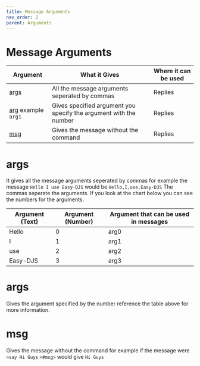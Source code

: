 ```yaml
---
title: Message Arguments
nav_order: 2
parent: Arguments
---
```


# Message Arguments

| Argument                                   | What it Gives                                                     | Where it can be used |
| ------------------------------------------ | ----------------------------------------------------------------- | -------------------- |
| [args](#args)                              | All the message arguments seperated by commas                     | Replies              |
| [arg<number>](#argnumber) example `arg1` | Gives specified argument you specify the argument with the number | Replies              |
| [msg](#msg)                                | Gives the message without the command                             | Replies              |

# **args**

It gives all the message arguments seperated by commas for example the message
`Hello I use Easy-DJS` would be `Hello,I,use,Easy-DJS` The commas seperate the
arguments. If you look at the chart below you can see the numbers for the
arguments.

| Argument (Text) | Argument (Number) | Argument that can be used in messages |
| --------------- | ----------------- | ------------------------------------- |
| Hello           | 0                 | arg0                                  |
| I               | 1                 | arg1                                  |
| use             | 2                 | arg2                                  |
| Easy-DJS        | 3                 | arg3                                  |


# **args<number>**

Gives the argument specified by the number reference the table above for more information.

# **msg**

Gives the message without the command for example if the message were `>say Hi Guys` `<#msg>` would give `Hi Guys`

